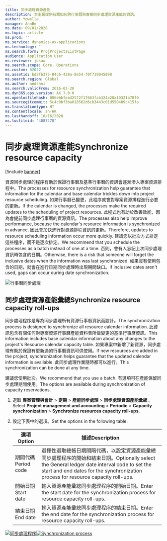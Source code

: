 ```yaml
---
title: 同步處理資源產能
description: 本主題提供有關如何跨行事曆與專案同步處理資源產能的資訊。
author: Yowelle
manager: AnnBe
ms.date: 09/01/2020
ms.topic: article
ms.prod: ''
ms.service: dynamics-ax-applications
ms.technology: ''
ms.search.form: ProjProjectsListPage
audience: Application User
ms.reviewer: josaw
ms.search.scope: Core, Operations
ms.custom: 82022
ms.assetid: bd2fb375-84c6-428a-8e54-f0f719045898
ms.search.region: Global
ms.author: andchoi
ms.search.validFrom: 2016-02-28
ms.dyn365.ops.version: AX 7.0.0
ms.openlocfilehash: 006ebbfea42572f17663fab324a20a10321b78f0
ms.sourcegitcommit: 5c4c9bf3ba018562d6cb3443c01d550489c415fa
ms.translationtype: HT
ms.contentlocale: zh-HK
ms.lasthandoff: 10/16/2020
ms.locfileid: "4087478"
---
```

# <a name="synchronize-resource-capacity"></a><span data-ttu-id="8604b-103">同步處理資源產能</span><span class="sxs-lookup"><span data-stu-id="8604b-103">Synchronize resource capacity</span></span>

[!include [banner](../includes/banner.md)]

<span data-ttu-id="8604b-104">資源同步處理的程序有助於保證行事曆及基準行事曆的資訊會逐漸滲入專案資源排程中。</span><span class="sxs-lookup"><span data-stu-id="8604b-104">The processes for resource synchronization help guarantee that information for the calendar and base calendar trickles down into project resource scheduling.</span></span> <span data-ttu-id="8604b-105">如果行事曆已變更，此程序就會對專案資源排程進行必要的更新。</span><span class="sxs-lookup"><span data-stu-id="8604b-105">If the calendar is changed, the processes make the required updates to the scheduling of project resources.</span></span> <span data-ttu-id="8604b-106">此程式也有助於改善效能，因為會提前同步處理行事曆的資源資訊。</span><span class="sxs-lookup"><span data-stu-id="8604b-106">The processes also help improve performance, because the calendar's resource information is synchronized in advance.</span></span> <span data-ttu-id="8604b-107">因此會加快進行對資源排程資訊的更新。</span><span class="sxs-lookup"><span data-stu-id="8604b-107">Therefore, updates to resource scheduling information occur more quickly.</span></span> <span data-ttu-id="8604b-108">建議您以批次方式排定這些程序，而不是逐次排定。</span><span class="sxs-lookup"><span data-stu-id="8604b-108">We recommend that you schedule the processes as a batch instead of one at a time.</span></span> <span data-ttu-id="8604b-109">否則，會有人忘記上次同步處理資訊時包含的日期。</span><span class="sxs-lookup"><span data-stu-id="8604b-109">Otherwise, there is a risk that someone will forget the inclusive dates when the information was last synchronized.</span></span> <span data-ttu-id="8604b-110">如果沒有使用包含的日期，就會在進行日期同步處理時出現期間缺口。</span><span class="sxs-lookup"><span data-stu-id="8604b-110">If inclusive dates aren't used, gaps can occur during date synchronization.</span></span>

![行事曆同步處理](./media/projectresourcing04-1024x471.jpg)

## <a name="synchronize-resource-capacity-roll-ups"></a><span data-ttu-id="8604b-112">同步處理資源產能彙總</span><span class="sxs-lookup"><span data-stu-id="8604b-112">Synchronize resource capacity roll-ups</span></span>

<span data-ttu-id="8604b-113">同步處理程序是專為同步處理所有資源行事曆資訊而設計。</span><span class="sxs-lookup"><span data-stu-id="8604b-113">The synchronization process is designed to synchronize all resource calendar information.</span></span> <span data-ttu-id="8604b-114">此資訊包含有關任何對專案資源行事曆產能資料表所做變更的基準行事曆資訊。</span><span class="sxs-lookup"><span data-stu-id="8604b-114">This information includes base calendar information about any changes to the project's Resource calendar capacity table.</span></span> <span data-ttu-id="8604b-115">如果專案中新增了新資源，同步處理有助於保證有更新過的行事曆資訊可供使用。</span><span class="sxs-lookup"><span data-stu-id="8604b-115">If new resources are added in the project, synchronization helps guarantee that the updated calendar information is available.</span></span> <span data-ttu-id="8604b-116">此同步處理作業隨時都可以進行。</span><span class="sxs-lookup"><span data-stu-id="8604b-116">This synchronization can be done at any time.</span></span>

<span data-ttu-id="8604b-117">建議您使用批次。</span><span class="sxs-lookup"><span data-stu-id="8604b-117">We recommend that you use a batch.</span></span> <span data-ttu-id="8604b-118">有選項可在產能保留同步處理期間使用。</span><span class="sxs-lookup"><span data-stu-id="8604b-118">The options are available during synchronization of capacity reservations.</span></span>

1. <span data-ttu-id="8604b-119">選取 **專案管理與會計** &gt; **定期** &gt; **產能同步處理** &gt; **同步處理資源產能彙總** 。</span><span class="sxs-lookup"><span data-stu-id="8604b-119">Select **Project management and accounting** &gt; **Periodic** &gt; **Capacity synchronization** &gt; **Synchronize resources capacity roll-ups**.</span></span>
2. <span data-ttu-id="8604b-120">設定下表中的選項。</span><span class="sxs-lookup"><span data-stu-id="8604b-120">Set the options in the following table.</span></span>

    | <span data-ttu-id="8604b-121">選項</span><span class="sxs-lookup"><span data-stu-id="8604b-121">Option</span></span>      | <span data-ttu-id="8604b-122">描述</span><span class="sxs-lookup"><span data-stu-id="8604b-122">Description</span></span> |
    |-------------|-------------|
    | <span data-ttu-id="8604b-123">期間代碼</span><span class="sxs-lookup"><span data-stu-id="8604b-123">Period code</span></span> | <span data-ttu-id="8604b-124">選擇性選取總帳日期間隔代碼，以設定資源產能彙總同步處理程序的開始和結束日期。</span><span class="sxs-lookup"><span data-stu-id="8604b-124">Optionally select the General ledger date interval code to set the start and end dates for the synchronization process for resource capacity roll-ups.</span></span> |
    | <span data-ttu-id="8604b-125">開始日期</span><span class="sxs-lookup"><span data-stu-id="8604b-125">Start date</span></span>  | <span data-ttu-id="8604b-126">輸入資源產能彙總同步處理程序的開始日期。</span><span class="sxs-lookup"><span data-stu-id="8604b-126">Enter the start date for the synchronization process for resource capacity roll-ups.</span></span> |
    | <span data-ttu-id="8604b-127">結束日期</span><span class="sxs-lookup"><span data-stu-id="8604b-127">End date</span></span>    | <span data-ttu-id="8604b-128">輸入資源產能彙總同步處理程序的結束日期。</span><span class="sxs-lookup"><span data-stu-id="8604b-128">Enter the end date for the synchronization process for resource capacity roll-ups.</span></span> |

<span data-ttu-id="8604b-129">[![同步處理程序](./media/projectresourcing09.jpg)](./media/projectresourcing09.jpg)</span><span class="sxs-lookup"><span data-stu-id="8604b-129">[![Synchronization process](./media/projectresourcing09.jpg)](./media/projectresourcing09.jpg)</span></span>
